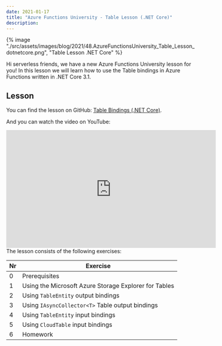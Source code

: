 ```yaml
---
date: 2021-01-17
title: "Azure Functions University - Table Lesson (.NET Core)"
description:
---
```


{% image "./src/assets/images/blog/2021/48.AzureFunctionsUniversity_Table_Lesson_dotnetcore.png", "Table Lesson .NET Core" %}

Hi serverless friends, we have a new Azure Functions University lesson for you! In this lesson we will learn how to use the Table bindings in Azure Functions written in .NET Core 3.1.

## Lesson

You can find the lesson on GitHub: [Table Bindings (.NET Core)](https://github.com/marcduiker/azure-functions-university/blob/main/lessons/dotnetcore31/table/README.md).

And you can watch the video on YouTube:

<iframe width="560" height="315" src="https://www.youtube.com/embed/xiNkCsupUTs" title="YouTube video player" frameborder="0" allow="accelerometer; autoplay; clipboard-write; encrypted-media; gyroscope; picture-in-picture" allowfullscreen></iframe>

<br>
The lesson consists of the following exercises:

|Nr|Exercise
|-|-
|0|Prerequisites
|1|Using the Microsoft Azure Storage Explorer for Tables
|2|Using `TableEntity` output bindings
|3|Using `IAsyncCollector<T>` Table output bindings
|4|Using `TableEntity` input bindings
|5|Using `CloudTable` input bindings
|6|Homework
